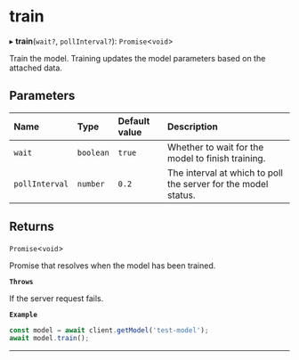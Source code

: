 # train


▸ **train**(`wait?`, `pollInterval?`): `Promise`\<`void`\>

Train the model.
Training updates the model parameters based on the attached data.

## Parameters

| Name | Type | Default value | Description |
| :------ | :------ | :------ | :------ |
| `wait` | `boolean` | `true` | Whether to wait for the model to finish training. |
| `pollInterval` | `number` | `0.2` | The interval at which to poll the server for the model status. |

## Returns

`Promise`\<`void`\>

Promise that resolves when the model has been trained.

**`Throws`**

If the server request fails.

**`Example`**

```typescript
const model = await client.getModel('test-model');
await model.train();
```

___
